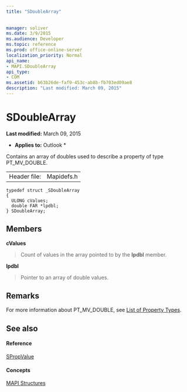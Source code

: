 ```yaml
---
title: "SDoubleArray"
 
 
manager: soliver
ms.date: 3/9/2015
ms.audience: Developer
ms.topic: reference
ms.prod: office-online-server
localization_priority: Normal
api_name:
- MAPI.SDoubleArray
api_type:
- COM
ms.assetid: b63b26de-faf9-453c-ab8b-fb703ed09ae8
description: "Last modified: March 09, 2015"
---
```


# SDoubleArray

 **Last modified:** March 09, 2015 
  
 * **Applies to:** Outlook * 
  
Contains an array of doubles used to describe a property of type PT_MV_DOUBLE.
  
|||
|:-----|:-----|
|Header file:  <br/> |Mapidefs.h  <br/> |
   
```
typedef struct _SDoubleArray
{
  ULONG cValues;
  double FAR *lpdbl;
} SDoubleArray;

```

## Members

 **cValues**
  
> Count of values in the array pointed to by the **lpdbl** member. 
    
 **lpdbl**
  
> Pointer to an array of double values.
    
## Remarks

For more information about PT_MV_DOUBLE, see [List of Property Types](property-types.md).
  
## See also

#### Reference

[SPropValue](spropvalue.md)
#### Concepts

[MAPI Structures](mapi-structures.md)


